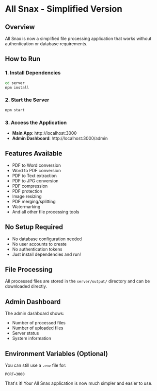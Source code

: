 # All Snax - Simplified Version

## Overview
All Snax is now a simplified file processing application that works without authentication or database requirements.


## How to Run

### 1. Install Dependencies
```bash
cd server
npm install
```

### 2. Start the Server
```bash
npm start
```

### 3. Access the Application
- **Main App**: http://localhost:3000
- **Admin Dashboard**: http://localhost:3000/admin

## Features Available
- PDF to Word conversion
- Word to PDF conversion  
- PDF to Text extraction
- PDF to JPG conversion
- PDF compression
- PDF protection
- Image resizing
- PDF merging/splitting
- Watermarking
- And all other file processing tools

## No Setup Required
- No database configuration needed
- No user accounts to create
- No authentication tokens
- Just install dependencies and run!

## File Processing
All processed files are stored in the `server/output/` directory and can be downloaded directly.

## Admin Dashboard
The admin dashboard shows:
- Number of processed files
- Number of uploaded files  
- Server status
- System information

## Environment Variables (Optional)
You can still use a `.env` file for:
```
PORT=3000
```

That's it! Your All Snax application is now much simpler and easier to use.
